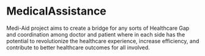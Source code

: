 # MedicalAssistance
Medi-Aid project aims to create a bridge for any sorts of Healthcare Gap and coordination among doctor and patient where in each side has the potential to revolutionize the healthcare experience, increase efficiency, and contribute to better healthcare outcomes for all involved.
